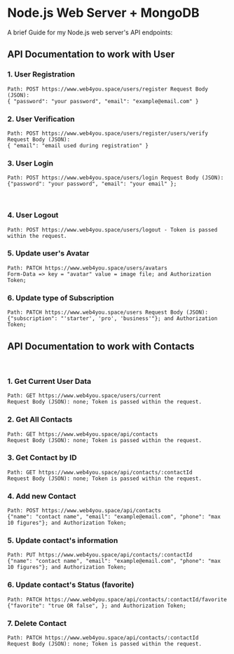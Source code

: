 # Node.js Web Server + MongoDB

A brief Guide for my Node.js web server's API endpoints:

## API Documentation to work with User

### 1. User Registration

`Path: POST https://www.web4you.space/users/register Request Body (JSON):`
<br>`{ "password": "your password", "email": "example@email.com" } ` <br>

### 2. User Verification

`Path: POST https://www.web4you.space/users/register/users/verify Request Body (JSON):`
<br>`{ "email": "email used during registration" }`

### 3. User Login

`Path: POST https://www.web4you.space/users/login Request Body (JSON):`
<br>`{"password": "your password", "email": "your email" };`

<br>

### 4. User Logout

`Path: POST https://www.web4you.space/users/logout - Token is passed within the request.`

### 5. Update user's Avatar

`Path: PATCH https://www.web4you.space/users/avatars`
<br>`Form-Data => key = "avatar" value = image file; and Authorization Token;`
<br>

### 6. Update type of Subscription

`Path: PATCH https://www.web4you.space/users Request Body (JSON):`
<br>`{"subscription": "'starter', 'pro', 'business'"}; and Authorization Token;`
<br>

## API Documentation to work with Contacts

<br>

### 1. Get Current User Data

`Path: GET https://www.web4you.space/users/current`
<br>`Request Body (JSON): none; Token is passed within the request.`

### 2. Get All Contacts

`Path: GET https://www.web4you.space/api/contacts`
<br>`Request Body (JSON): none; Token is passed within the request.`

### 3. Get Contact by ID

`Path: GET https://www.web4you.space/api/contacts/:contactId`
<br>`Request Body (JSON): none; Token is passed within the request.`

### 4. Add new Contact

`Path: POST https://www.web4you.space/api/contacts`
<br>`{"name": "contact name", "email": "example@email.com", "phone": "max 10 figures"}; and Authorization Token;`

### 5. Update contact's information

`Path: PUT https://www.web4you.space/api/contacts/:contactId`
<br>`{"name": "contact name", "email": "example@email.com", "phone": "max 10 figures"}; and Authorization Token;`

### 6. Update contact's Status (favorite)

`Path: PATCH https://www.web4you.space/api/contacts/:contactId/favorite`
<br>`{"favorite": "true OR false", }; and Authorization Token;` <br>

### 7. Delete Contact

`Path: PATCH https://www.web4you.space/api/contacts/:contactId`
<br>`Request Body (JSON): none; Token is passed within the request.` <br>
